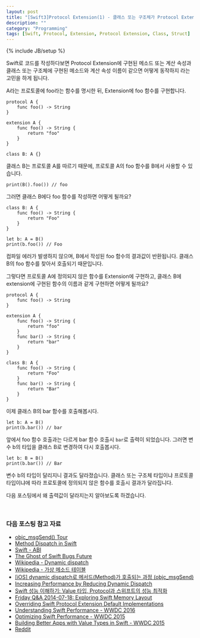 ```yaml
---
layout: post
title: "[Swift3]Protocol Extension(1) - 클래스 또는 구조체가 Protocol Extension에 같은 이름을 갖는 메소드나 계산 속성을 가질 때 어떻게 될까?"
description: ""
category: "Programming"
tags: [Swift, Protocol, Extension, Protocol Extension, Class, Struct]
---
```

{% include JB/setup %}

Swift로 코드를 작성하다보면 Protocol Extension에 구현된 메소드 또는 계산 속성과 클래스 또는 구조체에 구현된 메소드와 계산 속성 이름이 같으면 어떻게 동작하지 라는 고민을 하게 됩니다.

A라는 프로토콜에 foo라는 함수를 명시한 뒤, Extension에 foo 함수를 구현합니다.

```
protocol A {
	func foo() -> String
}

extension A {
	func foo() -> String {
		return "foo"
	}
}

class B: A {}
```

클래스 B는 프로토콜 A를 따르기 때문에, 프로토콜 A의 foo 함수를 B에서 사용할 수 있습니다.

```
print(B().foo()) // foo
```

그러면 클래스 B에다 foo 함수를 작성하면 어떻게 될까요?

```
class B: A {
	func foo() -> String {
		return "Foo"
	}
}

let b: A = B()
print(b.foo()) // Foo
```

컴파일 에러가 발생하지 않으며, B에서 작성된 foo 함수의 결과값이 반환됩니다. 클래스 B의 foo 함수를 찾아서 호출되기 때문입니다.

그렇다면 프로토콜 A에 정의되지 않은 함수를 Extension에 구현하고, 클래스 B에 extension에 구현된 함수의 이름과 같게 구현하면 어떻게 될까요?

```
protocol A {
	func foo() -> String
}

extension A {
	func foo() -> String {
		return "foo"
	}
	func bar() -> String {
		return "bar"
	}
}

class B: A {
	func foo() -> String {
		return "Foo"
	}
	func bar() -> String {
		return "Bar"
	}
}
```

이제 클래스 B의 bar 함수를 호출해봅시다.

```
let b: A = B()
print(b.bar()) // bar
```

앞에서 foo 함수 호출과는 다르게 bar 함수 호출시 `bar`로 출력이 되었습니다. 그러면 변수 b의 타입을 클래스 B로 변경하여 다시 호출봅시다.

```
let b: B = B()
print(b.bar()) // Bar
```

변수 b의 타입이 달리지니 결과도 달라졌습니다. 클래스 또는 구조체 타입이냐 프로토콜 타입이냐에 따라 프로토콜에 정의되지 않은 함수를 호출시 결과가 달라집니다.

다음 포스팅에서 왜 출력값이 달라지는지 알아보도록 하겠습니다.

<br/>

### 다음 포스팅 참고 자료

* [objc_msgSend() Tour](http://www.friday.com/bbum/2009/12/18/objc_msgsend-part-1-the-road-map/)
* [Method Dispatch in Swift](https://www.raizlabs.com/dev/2016/12/swift-method-dispatch/)
* [Swift - ABI](https://github.com/apple/swift/blob/master/docs/ABI/TypeMetadata.rst#protocol-metadata)
* [The Ghost of Swift Bugs Future](https://nomothetis.svbtle.com/the-ghost-of-swift-bugs-future)
* [Wikipedia - Dynamic dispatch](https://en.wikipedia.org/wiki/Dynamic_dispatch)
* [Wikipedia - 가상 메소드 테이블](https://ko.wikipedia.org/wiki/%EA%B0%80%EC%83%81_%EB%A9%94%EC%86%8C%EB%93%9C_%ED%85%8C%EC%9D%B4%EB%B8%94)
* [[iOS] dynamic dispatch로 메서드(Method)가 호출되는 과정 (objc_msgSend)](http://blog.naver.com/PostView.nhn?blogId=horajjan&logNo=220956348099)
* [Increasing Performance by Reducing Dynamic Dispatch](https://developer.apple.com/swift/blog/?id=27)
* [Swift 성능 이해하기: Value 타입, Protocol과 스위프트의 성능 최적화](https://news.realm.io/kr/news/letswift-swift-performance/)
* [Friday Q&A 2014-07-18: Exploring Swift Memory Layout](https://mikeash.com/pyblog/friday-qa-2014-07-18-exploring-swift-memory-layout.html)
* [Overriding Swift Protocol Extension Default Implementations](https://team.goodeggs.com/overriding-swift-protocol-extension-default-implementations-d005a4428bda)
* [Understanding Swift Performance - WWDC 2016](https://developer.apple.com/videos/play/wwdc2016/416/)
* [Optimizing Swift Performance - WWDC 2015](https://developer.apple.com/videos/play/wwdc2015/409/)
* [Building Better Apps with Value Types in Swift - WWDC 2015](https://developer.apple.com/videos/play/wwdc2015/414/)
* [Reddit](https://www.reddit.com/r/iOSProgramming/comments/3atu5w/does_swift_use_dynamic_method_dispatch_or_a/)